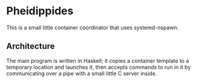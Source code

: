 # Pheidippides
This is a small little container coordinator that uses systemd-nspawn.

## Architecture
The main program is written in Haskell; it copies a container template
to a temporary location and launches it, then accepts commands to run in
it by communicating over a pipe with a small little C server inside.
